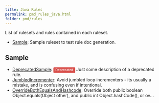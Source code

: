 ```yaml
---
title: Java Rules
permalink: pmd_rules_java.html
folder: pmd/rules
---
```

List of rulesets and rules contained in each ruleset.

*   [Sample](pmd_rules_java_sample.html): Sample ruleset to test rule doc generation.

## Sample
*   [DeprecatedSample](pmd_rules_java_sample.html#deprecatedsample): <span style="border-radius: 0.25em; color: #fff; padding: 0.2em 0.6em 0.3em; display: inline; background-color: #d9534f; font-size: 75%;">Deprecated</span> Just some description of a deprecated rule.
*   [JumbledIncrementer](pmd_rules_java_sample.html#jumbledincrementer): Avoid jumbled loop incrementers - its usually a mistake, and is confusing even if intentional.
*   [OverrideBothEqualsAndHashcode](pmd_rules_java_sample.html#overridebothequalsandhashcode): Override both public boolean Object.equals(Object other), and public int Object.hashCode(), or ov...
